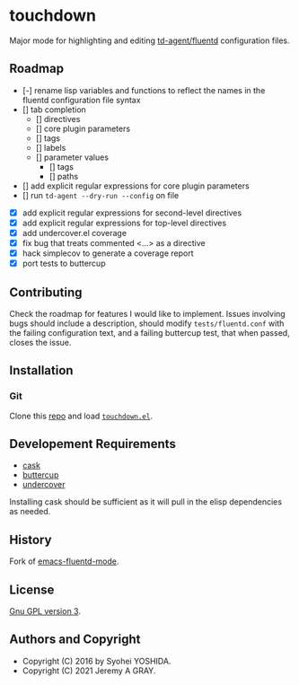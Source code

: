 # touchdown

Major mode for highlighting and editing
[td-agent/fluentd](http://www.fluentd.org/) configuration files.

## Roadmap

- [-] rename lisp variables and functions to reflect the names in the
  fluentd configuration file syntax
- [] tab completion
  - [] directives
  - [] core plugin parameters
  - [] tags
  - [] labels
  - [] parameter values
    - [] tags
	- [] paths
- [] add explicit regular expressions for core plugin parameters
- [] run `td-agent --dry-run --config` on file
- [x] add explicit regular expressions for second-level directives
- [x] add explicit regular expressions for top-level directives
- [x] add undercover.el coverage
- [x] fix bug that treats commented <...> as a directive
- [x] hack simplecov to generate a coverage report
- [x] port tests to buttercup

## Contributing

Check the roadmap for features I would like to implement.  Issues
involving bugs should include a description, should modify
`tests/fluentd.conf` with the failing configuration text, and a
failing buttercup test, that when passed, closes the issue.

## Installation

### Git

Clone this [repo](https://github.com/jeremyagray/touchdown) and load
[`touchdown.el`](touchdown.el).

## Developement Requirements

- [cask](https://github.com/cask/cask)
- [buttercup](https://github.com/jorgenschaefer/emacs-buttercup)
- [undercover](https://github.com/undercover-el/undercover.el)

Installing cask should be sufficient as it will pull in the elisp
dependencies as needed.

## History

Fork of [emacs-fluentd-mode](https://github.com/syohex/emacs-fluentd-mode).

## License

[Gnu GPL version 3](LICENSE.md).

## Authors and Copyright

- Copyright (C) 2016 by Syohei YOSHIDA.
- Copyright (C) 2021 Jeremy A GRAY.
